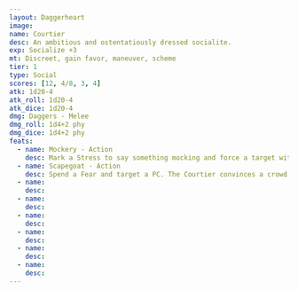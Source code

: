 ```yaml
---
layout: Daggerheart
image:
name: Courtier
desc: An ambitious and ostentatiously dressed socialite.
exp: Socialize +3
mt: Discreet, gain favor, maneuver, scheme
tier: 1
type: Social
scores: [12, 4/8, 3, 4]
atk: 1d20-4
atk_roll: 1d20-4
atk_dice: 1d20-4
dmg: Daggers - Melee
dmg_roll: 1d4+2 phy
dmg_dice: 1d4+2 phy
feats:
  - name: Mockery - Action
    desc: Mark a Stress to say something mocking and force a target within Close range to make a Presence Reaction Roll (14) to see if they can save face. On a failure, the target must mark 2 Stress and is Vulnerable until the scene ends.
  - name: Scapegoat - Action
    desc: Spend a Fear and target a PC. The Courtier convinces a crowd or prominent individual that the target is the cause of their current conflict or misfortune.
  - name: 
    desc: 
  - name: 
    desc: 
  - name: 
    desc: 
  - name: 
    desc: 
  - name: 
    desc: 
  - name: 
    desc: 
---
```

